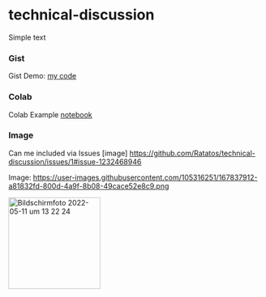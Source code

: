 # technical-discussion

Simple text

### Gist
Gist Demo: [my code](https://gist.github.com/Ratatos/651ab699741117a9d8be7fb12f39bb6a)


### Colab

Colab Example [notebook](https://github.com/Ratatos/technical-discussion/blob/main/technical_docs.ipynb)


### Image

Can me included via Issues
[image] https://github.com/Ratatos/technical-discussion/issues/1#issue-1232468946

Image:
https://user-images.githubusercontent.com/105316251/167837912-a81832fd-800d-4a9f-8b08-49cace52e8c9.png


<img width="181" alt="Bildschirmfoto 2022-05-11 um 13 22 24" src="https://user-images.githubusercontent.com/105316251/167837912-a81832fd-800d-4a9f-8b08-49cace52e8c9.png">
